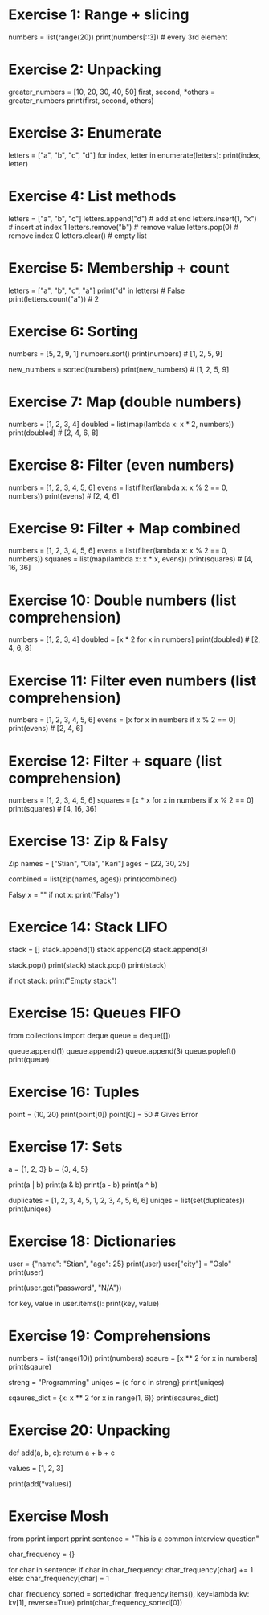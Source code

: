 # Exercise 1: Range + slicing
numbers = list(range(20))
print(numbers[::3])  # every 3rd element


# Exercise 2: Unpacking
greater_numbers = [10, 20, 30, 40, 50]
first, second, *others = greater_numbers
print(first, second, others)


# Exercise 3: Enumerate
letters = ["a", "b", "c", "d"]
for index, letter in enumerate(letters):
    print(index, letter)


# Exercise 4: List methods
letters = ["a", "b", "c"]
letters.append("d")       # add at end
letters.insert(1, "x")    # insert at index 1
letters.remove("b")       # remove value
letters.pop(0)            # remove index 0
letters.clear()           # empty list


# Exercise 5: Membership + count
letters = ["a", "b", "c", "a"]
print("d" in letters)     # False
print(letters.count("a")) # 2


# Exercise 6: Sorting
numbers = [5, 2, 9, 1]
numbers.sort()
print(numbers)            # [1, 2, 5, 9]

new_numbers = sorted(numbers)
print(new_numbers)        # [1, 2, 5, 9]


# Exercise 7: Map (double numbers)
numbers = [1, 2, 3, 4]
doubled = list(map(lambda x: x * 2, numbers))
print(doubled)            # [2, 4, 6, 8]


# Exercise 8: Filter (even numbers)
numbers = [1, 2, 3, 4, 5, 6]
evens = list(filter(lambda x: x % 2 == 0, numbers))
print(evens)              # [2, 4, 6]


# Exercise 9: Filter + Map combined
numbers = [1, 2, 3, 4, 5, 6]
evens = list(filter(lambda x: x % 2 == 0, numbers))
squares = list(map(lambda x: x * x, evens))
print(squares)            # [4, 16, 36]


# Exercise 10: Double numbers (list comprehension)
numbers = [1, 2, 3, 4]
doubled = [x * 2 for x in numbers]
print(doubled)            # [2, 4, 6, 8]


# Exercise 11: Filter even numbers (list comprehension)
numbers = [1, 2, 3, 4, 5, 6]
evens = [x for x in numbers if x % 2 == 0]
print(evens)              # [2, 4, 6]


# Exercise 12: Filter + square (list comprehension)
numbers = [1, 2, 3, 4, 5, 6]
squares = [x * x for x in numbers if x % 2 == 0]
print(squares)            # [4, 16, 36]

# Exercise 13: Zip & Falsy
Zip
names = ["Stian", "Ola", "Kari"]
ages = [22, 30, 25]

combined = list(zip(names, ages))
print(combined)

Falsy
x = ""
if not x:
    print("Falsy")

# Exercice 14: Stack LIFO
stack = []
stack.append(1)
stack.append(2)
stack.append(3)

stack.pop()
print(stack)
stack.pop()
print(stack)

if not stack:
    print("Empty stack")

# Exercise 15: Queues FIFO
from collections import deque
queue = deque([])

queue.append(1)
queue.append(2)
queue.append(3)
queue.popleft()
print(queue)

# Exercise 16: Tuples
point = (10, 20)
print(point[0])
point[0] = 50 # Gives Error

# Exercise 17: Sets
a = {1, 2, 3}
b = {3, 4, 5}

print(a | b)
print(a & b)
print(a - b)
print(a ^ b)

duplicates = [1, 2, 3, 4, 5, 1, 2, 3, 4, 5, 6, 6]
uniqes = list(set(duplicates))
print(uniqes)

# Exercise 18: Dictionaries
user = {"name": "Stian", "age": 25}
print(user)
user["city"] = "Oslo"
print(user)

print(user.get("password", "N/A"))

for key, value in user.items():
    print(key, value)

# Exercise 19: Comprehensions
numbers = list(range(10))
print(numbers)
sqaure = [x ** 2 for x in numbers]
print(sqaure)

streng = "Programming"
uniqes = {c for c in streng}
print(uniqes)

sqaures_dict = {x: x ** 2 for x in range(1, 6)}
print(sqaures_dict)

# Exercise 20: Unpacking
def add(a, b, c):
    return a + b + c


values = [1, 2, 3]

print(add(*values))

# Exercise Mosh
from pprint import pprint
sentence = "This is a common interview question"

char_frequency = {}

for char in sentence:
    if char in char_frequency:
        char_frequency[char] += 1
    else:
        char_frequency[char] = 1

char_frequency_sorted = sorted(char_frequency.items(),
                               key=lambda kv: kv[1],
                               reverse=True)
print(char_frequency_sorted[0])

